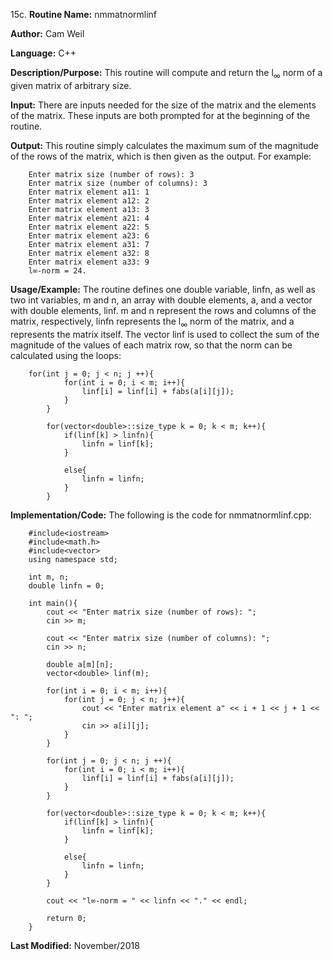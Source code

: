 15c. **Routine Name:**           nmmatnormlinf

   **Author:** Cam Weil

   **Language:** C++

   **Description/Purpose:** This routine will compute and return the l<sub>∞</sub> norm of a given matrix of arbitrary size.
   
   **Input:** There are inputs needed for the size of the matrix and the elements of the matrix. These inputs are both prompted for at the beginning of the routine.

   **Output:** This routine simply calculates the maximum sum of the magnitude of the rows of the matrix, which is then given as the output. For example:
 
        Enter matrix size (number of rows): 3
        Enter matrix size (number of columns): 3
        Enter matrix element a11: 1
        Enter matrix element a12: 2
        Enter matrix element a13: 3
        Enter matrix element a21: 4
        Enter matrix element a22: 5
        Enter matrix element a23: 6
        Enter matrix element a31: 7
        Enter matrix element a32: 8
        Enter matrix element a33: 9
        l∞-norm = 24.

   **Usage/Example:** The routine defines one double variable, linfn, as well as two int variables, m and n, an array with double elements, a, and a vector with double elements, linf. m and n represent the rows and columns of the matrix, respectively, linfn represents the l<sub>∞</sub> norm of the matrix, and a represents the matrix itself. The vector linf is used to collect the sum of the magnitude of the values of each matrix row, so that the norm can be calculated using the loops:
   
        for(int j = 0; j < n; j ++){
                for(int i = 0; i < m; i++){
                    linf[i] = linf[i] + fabs(a[i][j]);
                }
            }

            for(vector<double>::size_type k = 0; k < m; k++){
                if(linf[k] > linfn){
                    linfn = linf[k];
                }

                else{
                    linfn = linfn;
                }
            }

   **Implementation/Code:** The following is the code for nmmatnormlinf.cpp:

        #include<iostream>
        #include<math.h>
        #include<vector>
        using namespace std;

        int m, n;
        double linfn = 0;

        int main(){
            cout << "Enter matrix size (number of rows): ";
            cin >> m;

            cout << "Enter matrix size (number of columns): ";
            cin >> n;

            double a[m][n];
            vector<double> linf(m);

            for(int i = 0; i < m; i++){
                for(int j = 0; j < n; j++){
                    cout << "Enter matrix element a" << i + 1 << j + 1 << ": ";
                    cin >> a[i][j];
                }
            }

            for(int j = 0; j < n; j ++){
                for(int i = 0; i < m; i++){
                    linf[i] = linf[i] + fabs(a[i][j]);
                }
            }

            for(vector<double>::size_type k = 0; k < m; k++){
                if(linf[k] > linfn){
                    linfn = linf[k];
                }

                else{
                    linfn = linfn;
                }
            }

            cout << "l∞-norm = " << linfn << "." << endl;

            return 0;
        }

   **Last Modified:** November/2018

